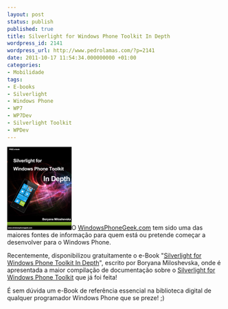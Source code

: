 ```yaml
---
layout: post
status: publish
published: true
title: Silverlight for Windows Phone Toolkit In Depth
wordpress_id: 2141
wordpress_url: http://www.pedrolamas.com/?p=2141
date: 2011-10-17 11:54:34.000000000 +01:00
categories:
- Mobilidade
tags:
- E-books
- Silverlight
- Windows Phone
- WP7
- WP7Dev
- Silverlight Toolkit
- WPDev
---
```

[![](/wp-content/uploads/2011/10/Silverlight-for-Windows-Phone-Toolkit-In-Depth.png "Silverlight for Windows Phone Toolkit In Depth")](http://www.windowsphonegeek.com/WPToolkitBook)O [WindowsPhoneGeek.com](http://www.windowsphonegeek.com/) tem sido uma das maiores fontes de informação para quem está ou pretende começar a desenvolver para o Windows Phone.

Recentemente, disponibilizou gratuitamente o e-Book "[Silverlight for Windows Phone Toolkit In Depth](http://www.windowsphonegeek.com/WPToolkitBook)", escrito por Boryana Miloshevska, onde é apresentada a maior compilação de documentação sobre o [Silverlight for Windows Phone Toolkit](/tag/silverlight-toolkit/) que já foi feita!

É sem dúvida um e-Book de referência essencial na biblioteca digital de qualquer programador Windows Phone que se preze! ;)
